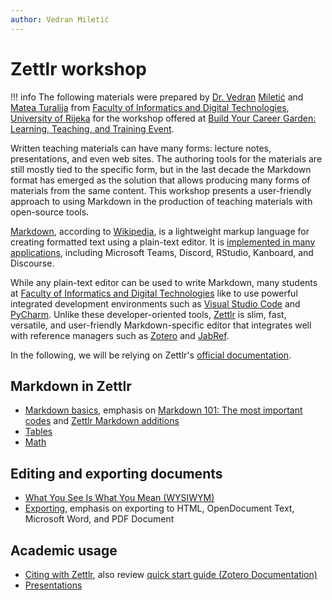 ```yaml
---
author: Vedran Miletić
---
```


# Zettlr workshop

!!! info
    The following materials were prepared by [Dr. Vedran](https://vedran.miletic.net/) [Miletić](https://www.miletic.net/) and [Matea Turalija](https://mateaturalija.github.io/) from [Faculty of Informatics and Digital Technologies](https://www.inf.uniri.hr/), [University of Rijeka](https://uniri.hr/) for the workshop offered at [Build Your Career Garden: Learning, Teaching, and Training Event](https://gradri.uniri.hr/dogadjanja/build-your-career-garden-learning-teaching-and-training-event/).

Written teaching materials can have many forms: lecture notes, presentations, and even web sites. The authoring tools for the materials are still mostly tied to the specific form, but in the last decade the Markdown format has emerged as the solution that allows producing many forms of materials from the same content. This workshop presents a user-friendly approach to using Markdown in the production of teaching materials with open-source tools.

[Markdown](https://daringfireball.net/projects/markdown/), according to [Wikipedia](https://en.wikipedia.org/wiki/Markdown), is a lightweight markup language for creating formatted text using a plain-text editor. It is [implemented in many applications](https://en.wikipedia.org/wiki/Markdown#Implementations), including Microsoft Teams, Discord, RStudio, Kanboard, and Discourse.

While any plain-text editor can be used to write Markdown, many students at [Faculty of Informatics and Digital Technologies](https://www.inf.uniri.hr/) like to use powerful integrated development environments such as [Visual Studio Code](https://code.visualstudio.com/) and [PyCharm](https://www.jetbrains.com/pycharm/). Unlike these developer-oriented tools, [Zettlr](https://zettlr.com/) is slim, fast, versatile, and user-friendly Markdown-specific editor that integrates well with reference managers such as [Zotero](https://www.zotero.org/) and [JabRef](https://www.jabref.org/).

In the following, we will be relying on Zettlr's [official documentation](https://docs.zettlr.com/).

## Markdown in Zettlr

- [Markdown basics](https://docs.zettlr.com/en/reference/markdown-basics/), emphasis on [Markdown 101: The most important codes](https://docs.zettlr.com/en/reference/markdown-basics/#markdown-101-the-most-important-codes) and [Zettlr Markdown additions](https://docs.zettlr.com/en/reference/markdown-basics/#zettlr-markdown-additions)
- [Tables](https://docs.zettlr.com/en/core/tables/)
- [Math](https://docs.zettlr.com/en/core/math/)

## Editing and exporting documents

- [What You See Is What You Mean (WYSIWYM)](https://docs.zettlr.com/en/concepts/wysiwym/)
- [Exporting](https://docs.zettlr.com/en/core/export/), emphasis on exporting to HTML, OpenDocument Text, Microsoft Word, and PDF Document

## Academic usage

- [Citing with Zettlr](https://docs.zettlr.com/en/academic/citations/), also review [quick start guide (Zotero Documentation)](https://www.zotero.org/support/quick_start_guide)
- [Presentations](https://docs.zettlr.com/en/academic/presentations/)
